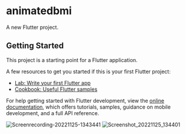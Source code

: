 # animatedbmi

A new Flutter project.

## Getting Started

This project is a starting point for a Flutter application.

A few resources to get you started if this is your first Flutter project:

- [Lab: Write your first Flutter app](https://docs.flutter.dev/get-started/codelab)
- [Cookbook: Useful Flutter samples](https://docs.flutter.dev/cookbook)

For help getting started with Flutter development, view the
[online documentation](https://docs.flutter.dev/), which offers tutorials,
samples, guidance on mobile development, and a full API reference.

![Screenrecording-20221125-1343441](https://user-images.githubusercontent.com/111499904/203933957-41e64bb3-6d54-417c-a0da-c45d111bd28a.gif)
![Screenshot_20221125_134401](https://user-images.githubusercontent.com/111499904/203933976-354ad037-97f2-4fd5-9262-168f08e44da1.jpg)
